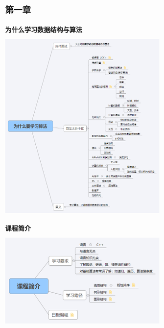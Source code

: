 # 第一章
## 为什么学习数据结构与算法
![为什么要学习算法](../../imgs/chapter01/为什么要学习算法.png)  
## 课程简介 
![为什么要学习算法](../../imgs/chapter01/课程简介.png)  